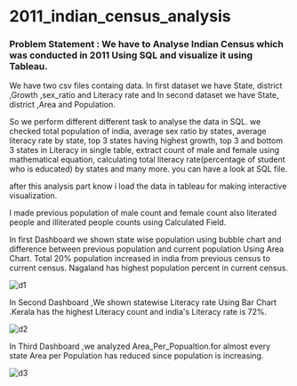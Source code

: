 # 2011_indian_census_analysis

### Problem Statement : We have to Analyse Indian Census which was conducted in 2011 Using SQL and visualize it using Tableau.

We have two csv files containg data. In first dataset we have State, district ,Growth ,sex_ratio and Literacy rate and In second dataset we have State, district ,Area and Population.

So we perform different different task to analyse the data in SQL. we checked total population of india, average sex ratio by states, average literacy rate by state, top 3 states having highest growth, top 3 and bottom 3 states in Literacy in single table, extract count of male and female using  mathematical equation, calculating total literacy rate(percentage of student who is educated) by states and many more. you can have a look at SQL file.

after this analysis part know i load the data in tableau for making interactive visualization.

I made previous population of male count and female count also literated people and illiterated people counts using Calculated Field.

In first Dashboard we shown state wise population using bubble chart and difference between previous population and current population Using Area Chart.
Total 20% population increased in india from previous census to current census.
Nagaland has highest population percent in current census.

![d1](https://user-images.githubusercontent.com/95639758/204150578-756b6148-fda6-47e4-84a5-b40080eec2c4.png)

In Second Dashboard ,We shown statewise Literacy rate Using Bar Chart .Kerala has the highest Literacy count and india's Literacy rate is 72%.

![d2](https://user-images.githubusercontent.com/95639758/204151985-7d5e4e90-d840-43c9-9bac-12cc46ee36e5.png)

In Third Dashboard ,we analyzed Area_Per_Popualtion.for almost every state Area per Population has reduced since population is increasing.

![d3](https://user-images.githubusercontent.com/95639758/204152066-973f62c4-f22a-47b6-9b40-1458a7987b68.png)


